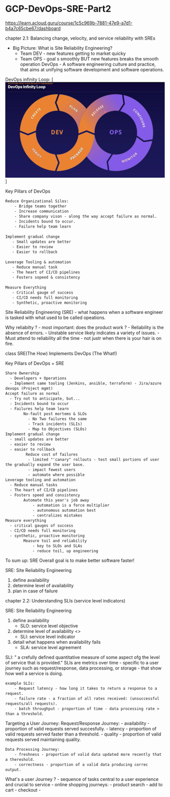 # GCP-DevOps-SRE-Part2


https://learn.acloud.guru/course/1c5c969b-7881-47e9-a7d1-b4a7c65cbe67/dashboard

chapter 2.1: Balancing change, velocity, and service reliability with SREs
- Big Picture: What is Site Reliability Engineering? 
  -  Team DEV - new features getting to market quicky
  -  Team OPS - goal s smoothly BUT new features breaks the smooth operation
DevOps - A software engineering culture and practice, that aims at unifying software development and software operations.

DevOps infinity Loop:
[<img src="https://github.com/cgpeanut/GCP-DevOps-SRE-Part2/blob/main/infinity_loop.png">]

Key Pillars of DevOps
    
    Reduce Organizational Silos:
        - Bridge teams together
        - Increase communication
        - Share company vison - along the way accept failure as normal.
        - Incidents bound to occur. 
        - Failure help team learn
  
    Implement gradual change
       - Small updates are better 
       - Easier to review
       - Easier to rollback

    Leverage Tooling & automation
       - Reduce manual task
       - The heart of CI/CD pipelines
       - Fosters sopeed & consistency
    
    Measure Everything
       - Critical gauge of success
       - CI/CD needs full monitoring 
       - Synthetic, proactive monitoring

Site Reliability Engineering (SRE) - what happens when a software engineer is tasked with what used to be called opeations.

Why reliabilty ?
    - most important: does the product work ?
    - Reliability is the absence of errors.
    - Unstable service likely indicates a variety of issues. 
    - Must attend to reliability all the time - not justr when there is your hair is on fire. 

class SRE(The How) Implements DevOps (The What!)

Key Pillars of DevOps + SRE

    Share Ownership
      - Developers + Operations
      - Implement same tooling (Jenkins, ansible, terraform) - Jira/azure devops (Project mgmt)
    Accept failure as normal 
      - Try not to anticipate, but...
      - Incidents bound to occur
      - Failures help team learn
            No-fault post mortems & SLOs 
              - No Two failures the same 
              - Track incidents (SLIs)
              - Map to Objectives (SLOs)
    Implement gradual change
      - small updates are better
      - easier to review
      - easier to rollback
             Reduce cost of failures
              - limited "'canary" rollouts - test small portions of user the gradually expand the user base.
              - impact fewest users
              - automate where possible
    Leverage tooling and automation
      - Reduce manual tasks
      - The heart of CI/CD pipelines
      - Fosters speed and consistency
            Automate this year's job away
                - automation is a force multiplier
                - autonomous automation best
                - centralizes mistakes
    Measure everything
      - critical gauges of success
      - CI/CD needs full monitoring 
      - synthetic, proactive monitoring 
            Measure toil and reliability
                - key to SLOs and SLAs
                - reduce toil, up engineering

To sum up: SRE Overall goal is to make better software faster!

SRE: Site Reliability Engineering 
1.  define availability
2.  determine level of availability
3.  plan in case of failure

chapter 2.2: Understanding SLIs (service level indicators)

SRE: Site Reliability Engineering 
1.  define availability
    - SLO: service level objective
2.  determine level of availability <>
    - SLI: service level indicator
3.  detail what happens when availability fails
    - SLA: service level agreement 

SLI: " a crefully defined quantitative measure of some aspect ofg the level of service that is provided."
SLIs are metrics over time - specific to a user journey such as request/response, data processing, or storage - that show how well a service is doing.

    example SLIs:
        - Request latency - how long it takes to return a response to a request.
        - failure rate - a fraction of all rates received: (unsuccessful requests/all requests).
        - batch throughput - proportion of time - data processing rate > than a threshold.

Targeting a User Journey:
    Request/Response Journey:
        - availability - proportion of valid requests served succesfully.
        - latency - proportion of valid requests served faster than a threshold.
        - quality - proportion of valid requests served maintaining quality.

    Data Processing Journey:
        - freshness - proportion of valid data updated more recently that a thereshold.
        - correctness - proportion of a valid data producing correc output.
What's a user Journey ?
    - sequence of tasks central to a user experience and crucial to service
    - online shopping journeys:
      - product search
      - add to cart
      - checkout
    - 




